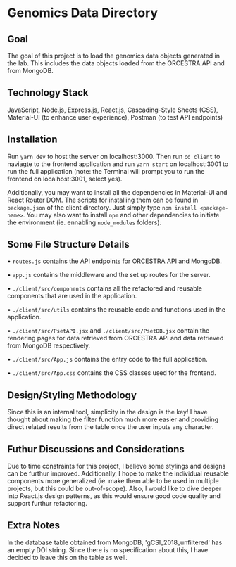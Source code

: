 # Genomics Data Directory

## Goal
The goal of this project is to load the genomics data objects generated in the lab. This includes the data objects loaded from the ORCESTRA API and from MongoDB.

## Technology Stack
JavaScript, Node.js, Express.js, React.js, Cascading-Style Sheets (CSS), Material-UI (to enhance user experience), Postman (to test API endpoints)

## Installation
Run `yarn dev` to host the server on localhost:3000. Then run `cd client` to naviagte to the frontend application and run `yarn start` on localhost:3001 to run the full application (note: the Terminal will prompt you to run the frontend on localhost:3001, select yes).

Additionally, you may want to install all the dependencies in Material-UI and React Router DOM. The scripts for installing them can be found in `package.json` of the client directory. Just simply type `npm install <package-name>`. You may also want to install `npm` and other dependencies to initiate the environment (ie. ennabling `node_modules` folders).

## Some File Structure Details
• `routes.js` contains the API endpoints for ORCESTRA API and MongoDB.

• `app.js` contains the middleware and the set up routes for the server.

• `./client/src/components` contains all the refactored and reusable components that are used in the application.

• `./client/src/utils` contains the reusable code and functions used in the application.

• `./client/src/PsetAPI.jsx` and `./client/src/PsetDB.jsx` contain the rendering pages for data retrieved from ORCESTRA API and data retrieved from MongoDB respectively.

• `./client/src/App.js` contains the entry code to the full application.

• `./client/src/App.css` contains the CSS classes used for the frontend.

## Design/Styling Methodology
Since this is an internal tool, simplicity in the design is the key! I have thought about making the filter function much more easier and providing direct related results from the table once the user inputs any character.

## Futhur Discussions and Considerations
Due to time constraints for this project, I believe some stylings and designs can be furthur improved. Additionally, I hope to make the individual reusable components more generalized (ie. make them able to be used in multiple projects, but this could be out-of-scope). Also, I would like to dive deeper into React.js design patterns, as this would ensure good code quality and support furthur refactoring.

## Extra Notes
In the database table obtained from MongoDB, 'gCSI_2018_unfiltered' has an empty DOI string. Since there is no specification about this, I have decided to leave this on the table as well. 

